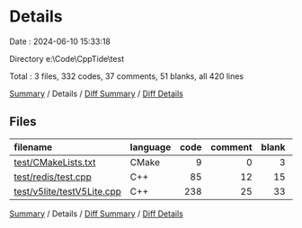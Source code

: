 # Details

Date : 2024-06-10 15:33:18

Directory e:\\Code\\CppTide\\test

Total : 3 files,  332 codes, 37 comments, 51 blanks, all 420 lines

[Summary](results.md) / Details / [Diff Summary](diff.md) / [Diff Details](diff-details.md)

## Files
| filename | language | code | comment | blank | total |
| :--- | :--- | ---: | ---: | ---: | ---: |
| [test/CMakeLists.txt](/test/CMakeLists.txt) | CMake | 9 | 0 | 3 | 12 |
| [test/redis/test.cpp](/test/redis/test.cpp) | C++ | 85 | 12 | 15 | 112 |
| [test/v5lite/testV5Lite.cpp](/test/v5lite/testV5Lite.cpp) | C++ | 238 | 25 | 33 | 296 |

[Summary](results.md) / Details / [Diff Summary](diff.md) / [Diff Details](diff-details.md)